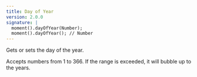 ```yaml
---
title: Day of Year
version: 2.0.0
signature: |
  moment().dayOfYear(Number);
  moment().dayOfYear(); // Number
---
```



Gets or sets the day of the year.

Accepts numbers from 1 to 366. If the range is exceeded, it will bubble up to the years.
